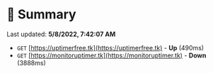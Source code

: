 # 📖 Summary
Last updated: **5/8/2022, 7:42:07 AM**

- `GET` [https://uptimerfree.tk](https://uptimerfree.tk) - **Up** (490ms)
- `GET` [https://monitoruptimer.tk](https://monitoruptimer.tk) - **Down** (3888ms)
